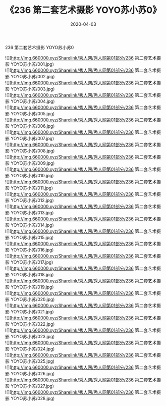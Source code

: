﻿---
layout: post
title:  《236 第二套艺术摄影 YOYO苏小苏0》
date:   2020-04-03
img: http://img.660000.xyz/Sharelink/秀人网/秀人网第01部分/236 第二套艺术摄影 YOYO苏小苏0/000.jpg
categories: [美女, 清纯, 唯美]
---

236 第二套艺术摄影 YOYO苏小苏0

  ![](http://img.660000.xyz/Sharelink/秀人网/秀人网第01部分/236 第二套艺术摄影 YOYO苏小苏/001.jpg) <br> ![](http://img.660000.xyz/Sharelink/秀人网/秀人网第01部分/236 第二套艺术摄影 YOYO苏小苏/002.jpg) <br> ![](http://img.660000.xyz/Sharelink/秀人网/秀人网第01部分/236 第二套艺术摄影 YOYO苏小苏/003.jpg) <br> ![](http://img.660000.xyz/Sharelink/秀人网/秀人网第01部分/236 第二套艺术摄影 YOYO苏小苏/004.jpg) <br> ![](http://img.660000.xyz/Sharelink/秀人网/秀人网第01部分/236 第二套艺术摄影 YOYO苏小苏/005.jpg) <br> ![](http://img.660000.xyz/Sharelink/秀人网/秀人网第01部分/236 第二套艺术摄影 YOYO苏小苏/006.jpg) <br> ![](http://img.660000.xyz/Sharelink/秀人网/秀人网第01部分/236 第二套艺术摄影 YOYO苏小苏/007.jpg) <br> ![](http://img.660000.xyz/Sharelink/秀人网/秀人网第01部分/236 第二套艺术摄影 YOYO苏小苏/008.jpg) <br> ![](http://img.660000.xyz/Sharelink/秀人网/秀人网第01部分/236 第二套艺术摄影 YOYO苏小苏/009.jpg) <br> ![](http://img.660000.xyz/Sharelink/秀人网/秀人网第01部分/236 第二套艺术摄影 YOYO苏小苏/010.jpg) <br> ![](http://img.660000.xyz/Sharelink/秀人网/秀人网第01部分/236 第二套艺术摄影 YOYO苏小苏/011.jpg) <br> ![](http://img.660000.xyz/Sharelink/秀人网/秀人网第01部分/236 第二套艺术摄影 YOYO苏小苏/012.jpg) <br> ![](http://img.660000.xyz/Sharelink/秀人网/秀人网第01部分/236 第二套艺术摄影 YOYO苏小苏/013.jpg) <br> ![](http://img.660000.xyz/Sharelink/秀人网/秀人网第01部分/236 第二套艺术摄影 YOYO苏小苏/014.jpg) <br> ![](http://img.660000.xyz/Sharelink/秀人网/秀人网第01部分/236 第二套艺术摄影 YOYO苏小苏/015.jpg) <br> ![](http://img.660000.xyz/Sharelink/秀人网/秀人网第01部分/236 第二套艺术摄影 YOYO苏小苏/016.jpg) <br> ![](http://img.660000.xyz/Sharelink/秀人网/秀人网第01部分/236 第二套艺术摄影 YOYO苏小苏/017.jpg) <br> ![](http://img.660000.xyz/Sharelink/秀人网/秀人网第01部分/236 第二套艺术摄影 YOYO苏小苏/018.jpg) <br> ![](http://img.660000.xyz/Sharelink/秀人网/秀人网第01部分/236 第二套艺术摄影 YOYO苏小苏/019.jpg) <br> ![](http://img.660000.xyz/Sharelink/秀人网/秀人网第01部分/236 第二套艺术摄影 YOYO苏小苏/020.jpg) <br> ![](http://img.660000.xyz/Sharelink/秀人网/秀人网第01部分/236 第二套艺术摄影 YOYO苏小苏/021.jpg) <br> ![](http://img.660000.xyz/Sharelink/秀人网/秀人网第01部分/236 第二套艺术摄影 YOYO苏小苏/022.jpg) <br> ![](http://img.660000.xyz/Sharelink/秀人网/秀人网第01部分/236 第二套艺术摄影 YOYO苏小苏/023.jpg) <br> ![](http://img.660000.xyz/Sharelink/秀人网/秀人网第01部分/236 第二套艺术摄影 YOYO苏小苏/024.jpg) <br> ![](http://img.660000.xyz/Sharelink/秀人网/秀人网第01部分/236 第二套艺术摄影 YOYO苏小苏/025.jpg) <br> ![](http://img.660000.xyz/Sharelink/秀人网/秀人网第01部分/236 第二套艺术摄影 YOYO苏小苏/026.jpg) <br> ![](http://img.660000.xyz/Sharelink/秀人网/秀人网第01部分/236 第二套艺术摄影 YOYO苏小苏/027.jpg) <br> ![](http://img.660000.xyz/Sharelink/秀人网/秀人网第01部分/236 第二套艺术摄影 YOYO苏小苏/028.jpg) <br>